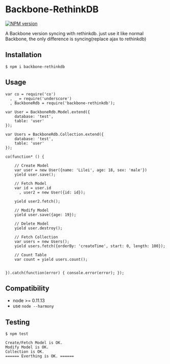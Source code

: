 Backbone-RethinkDB
===========================

[![NPM version][npm-image]][npm-url]

A Backbone version syncing with rethinkdb.
just use it like normal Backbone, the only difference is syncing(replace ajax to rethinkdb)

## Installation
```
$ npm i backbone-rethinkdb
```

## Usage

```
var co = require('co')
  , _ = require('underscore')
  , BackboneRdb = require('backbone-rethinkdb');

var User = BackboneRdb.Model.extend({
    database: 'test',
    table: 'user'
});

var Users = BackboneRdb.Collection.extend({
    database: 'test',
    table: 'user'
});

co(function* () {

    // Create Model
    var user = new User({name: 'Lilei', age: 18, sex: 'male'})
    yield user.save();

    // Fetch Model
    var id = user.id
      , user2 = new User({id: id});

    yield user2.fetch();

    // Modify Model
    yield user.save({age: 19});

    // Delete Model
    yield user.destroy();

    // Fetch Collection
    var users = new Users();
    yield users.fetch({orderBy: 'createTime', start: 0, length: 100});

    // Count Table
    var count = yield users.count();


}).catch(function(error) { console.error(error); });

```

## Compatibility
- node >= 0.11.13
- use `node --harmony`

## Testing
`$ npm test`

```
Create/Fetch Model is OK.
Modify Model is OK.
Collection is OK.
====== Everthing is OK. ======
```


[npm-image]: https://img.shields.io/npm/v/backbone-rethinkdb.svg?style=flat-square
[npm-url]: https://www.npmjs.com/package/backbone-rethinkdb
